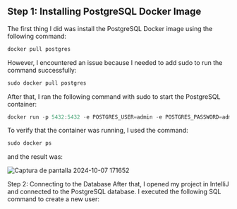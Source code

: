 ## Step 1: Installing PostgreSQL Docker Image
The first thing I did was install the PostgreSQL Docker image using the following command:

```java
docker pull postgres
````

However, I encountered an issue because I needed to add sudo to run the command successfully:

```java
sudo docker pull postgres
````

After that, I ran the following command with sudo to start the PostgreSQL container:

```java
docker run -p 5432:5432 -e POSTGRES_USER=admin -e POSTGRES_PASSWORD=admin_password -e POSTGRES_DB=mydb -d --name my-postgres --rm postgres
````

To verify that the container was running, I used the command:

```java
sudo docker ps
````
and the result was:

![Captura de pantalla 2024-10-07 171652](https://github.com/user-attachments/assets/902d6a04-9a6c-4c43-9388-9c0a8cee02a9)



Step 2: Connecting to the Database
After that, I opened my project in IntelliJ and connected to the PostgreSQL database. I executed the following SQL command to create a new user:




















